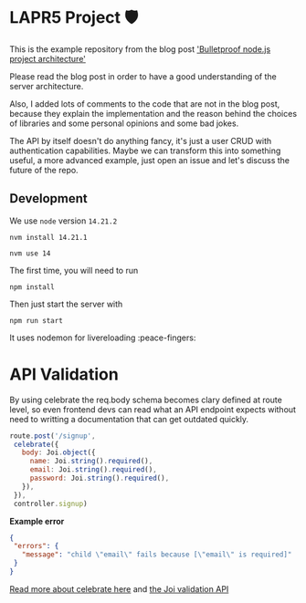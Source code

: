 # LAPR5 Project 🛡️

This is the example repository from the blog post ['Bulletproof node.js project architecture'](https://softwareontheroad.com/ideal-nodejs-project-structure?utm_source=github&utm_medium=readme)

Please read the blog post in order to have a good understanding of the server architecture.

Also, I added lots of comments to the code that are not in the blog post, because they explain the implementation and the reason behind the choices of libraries and some personal opinions and some bad jokes.

The API by itself doesn't do anything fancy, it's just a user CRUD with authentication capabilities.
Maybe we can transform this into something useful, a more advanced example, just open an issue and let's discuss the future of the repo.

## Development

We use `node` version `14.21.2`

```
nvm install 14.21.1
```

```
nvm use 14
```

The first time, you will need to run

```
npm install
```

Then just start the server with 

```
npm run start
```
It uses nodemon for livereloading :peace-fingers:

# API Validation
 
 By using celebrate the req.body schema becomes clary defined at route level, so even frontend devs can read what an API endpoint expects without need to writting a documentation that can get outdated quickly.

 ```js
 route.post('/signup', 
  celebrate({
    body: Joi.object({
      name: Joi.string().required(),
      email: Joi.string().required(),
      password: Joi.string().required(),
    }),
  }),
  controller.signup)
 ```

 **Example error**

 ```json
 {
  "errors": {
    "message": "child \"email\" fails because [\"email\" is required]"
  }
 } 
 ```

[Read more about celebrate here](https://github.com/arb/celebrate) and [the Joi validation API](https://github.com/hapijs/joi/blob/v15.0.1/API.md)

